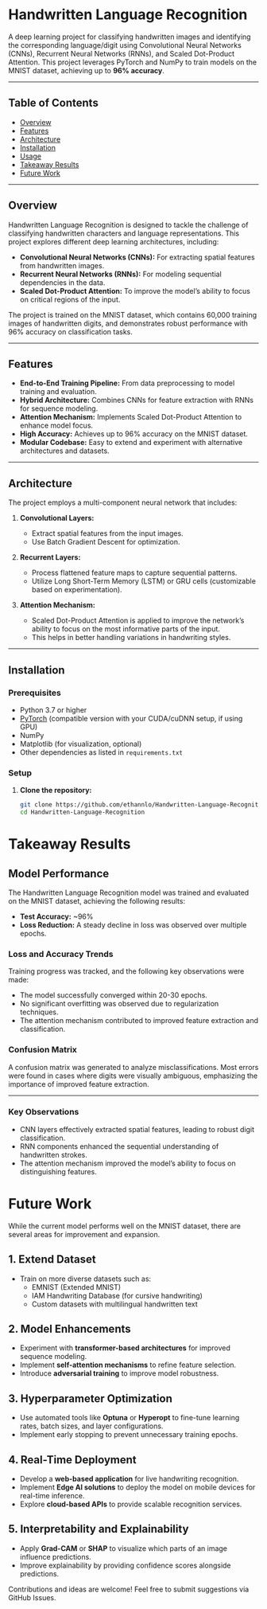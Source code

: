 # Handwritten Language Recognition

A deep learning project for classifying handwritten images and identifying the corresponding language/digit using Convolutional Neural Networks (CNNs), Recurrent Neural Networks (RNNs), and Scaled Dot-Product Attention. This project leverages PyTorch and NumPy to train models on the MNIST dataset, achieving up to **96% accuracy**.

---

## Table of Contents

- [Overview](#overview)
- [Features](#features)
- [Architecture](#architecture)
- [Installation](#installation)
- [Usage](#usage)
- [Takeaway Results](#takeaway-results)
- [Future Work](#future-work)

---

## Overview

Handwritten Language Recognition is designed to tackle the challenge of classifying handwritten characters and language representations. This project explores different deep learning architectures, including:

- **Convolutional Neural Networks (CNNs):** For extracting spatial features from handwritten images.
- **Recurrent Neural Networks (RNNs):** For modeling sequential dependencies in the data.
- **Scaled Dot-Product Attention:** To improve the model’s ability to focus on critical regions of the input.

The project is trained on the MNIST dataset, which contains 60,000 training images of handwritten digits, and demonstrates robust performance with 96% accuracy on classification tasks.

---

## Features

- **End-to-End Training Pipeline:** From data preprocessing to model training and evaluation.
- **Hybrid Architecture:** Combines CNNs for feature extraction with RNNs for sequence modeling.
- **Attention Mechanism:** Implements Scaled Dot-Product Attention to enhance model focus.
- **High Accuracy:** Achieves up to 96% accuracy on the MNIST dataset.
- **Modular Codebase:** Easy to extend and experiment with alternative architectures and datasets.

---

## Architecture

The project employs a multi-component neural network that includes:

1. **Convolutional Layers:**  
   - Extract spatial features from the input images.
   - Use Batch Gradient Descent for optimization.

2. **Recurrent Layers:**  
   - Process flattened feature maps to capture sequential patterns.
   - Utilize Long Short-Term Memory (LSTM) or GRU cells (customizable based on experimentation).

3. **Attention Mechanism:**  
   - Scaled Dot-Product Attention is applied to improve the network’s ability to focus on the most informative parts of the input.
   - This helps in better handling variations in handwriting styles.

---

## Installation

### Prerequisites

- Python 3.7 or higher
- [PyTorch](https://pytorch.org/) (compatible version with your CUDA/cuDNN setup, if using GPU)
- NumPy
- Matplotlib (for visualization, optional)
- Other dependencies as listed in `requirements.txt`

### Setup

1. **Clone the repository:**

   ```bash
   git clone https://github.com/ethannlo/Handwritten-Language-Recognition.git
   cd Handwritten-Language-Recognition

# Takeaway Results

## Model Performance

The Handwritten Language Recognition model was trained and evaluated on the MNIST dataset, achieving the following results:

- **Test Accuracy:** ~96%
- **Loss Reduction:** A steady decline in loss was observed over multiple epochs.

### **Loss and Accuracy Trends**
Training progress was tracked, and the following key observations were made:

- The model successfully converged within 20-30 epochs.
- No significant overfitting was observed due to regularization techniques.
- The attention mechanism contributed to improved feature extraction and classification.

### **Confusion Matrix**
A confusion matrix was generated to analyze misclassifications. Most errors were found in cases where digits were visually ambiguous, emphasizing the importance of improved feature extraction.

---

### **Key Observations**
- CNN layers effectively extracted spatial features, leading to robust digit classification.
- RNN components enhanced the sequential understanding of handwritten strokes.
- The attention mechanism improved the model’s ability to focus on distinguishing features.

# Future Work

While the current model performs well on the MNIST dataset, there are several areas for improvement and expansion.

## **1. Extend Dataset**
- Train on more diverse datasets such as:
  - EMNIST (Extended MNIST)
  - IAM Handwriting Database (for cursive handwriting)
  - Custom datasets with multilingual handwritten text

## **2. Model Enhancements**
- Experiment with **transformer-based architectures** for improved sequence modeling.
- Implement **self-attention mechanisms** to refine feature selection.
- Introduce **adversarial training** to improve model robustness.

## **3. Hyperparameter Optimization**
- Use automated tools like **Optuna** or **Hyperopt** to fine-tune learning rates, batch sizes, and layer configurations.
- Implement early stopping to prevent unnecessary training epochs.

## **4. Real-Time Deployment**
- Develop a **web-based application** for live handwriting recognition.
- Implement **Edge AI solutions** to deploy the model on mobile devices for real-time inference.
- Explore **cloud-based APIs** to provide scalable recognition services.

## **5. Interpretability and Explainability**
- Apply **Grad-CAM** or **SHAP** to visualize which parts of an image influence predictions.
- Improve explainability by providing confidence scores alongside predictions.

Contributions and ideas are welcome! Feel free to submit suggestions via GitHub Issues.

